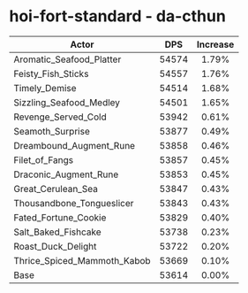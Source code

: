 # hoi-fort-standard - da-cthun
| Actor | DPS | Increase |
|---|:---:|:---:|
|Aromatic_Seafood_Platter|54574|1.79%|
|Feisty_Fish_Sticks|54557|1.76%|
|Timely_Demise|54514|1.68%|
|Sizzling_Seafood_Medley|54501|1.65%|
|Revenge_Served_Cold|53942|0.61%|
|Seamoth_Surprise|53877|0.49%|
|Dreambound_Augment_Rune|53858|0.46%|
|Filet_of_Fangs|53857|0.45%|
|Draconic_Augment_Rune|53853|0.45%|
|Great_Cerulean_Sea|53847|0.43%|
|Thousandbone_Tongueslicer|53843|0.43%|
|Fated_Fortune_Cookie|53829|0.40%|
|Salt_Baked_Fishcake|53738|0.23%|
|Roast_Duck_Delight|53722|0.20%|
|Thrice_Spiced_Mammoth_Kabob|53669|0.10%|
|Base|53614|0.00%|
